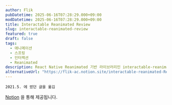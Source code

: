```yaml
---
author: Flik
pubDatetime: 2025-06-16T07:28:29.000+09:00
modDatetime: 2025-06-16T07:28:29.000+09:00
title: Interactable Reanimated Review
slug: interactable-reanimated-review
featured: true
draft: false
tags:
  - 애니메이션
  - 스프링
  - 인터랙션
  - Reanimated
description: React Native Reanimated 기반 라이브러리인 interactable-reanimated 를 리뷰합니다. 내부적으로 사용된 코드 및 파라메터를 살펴보면서 원리를 파악합니다.
alternativeUrl: "https://flik-ac.notion.site/interactable-reanimated-Review-1a6a72e5641180c4bc9bcde6d722a193?source=copy_link"
---
```


```
2021.5. 에 썼던 글을 옮김
```

[Notion](https://flik-ac.notion.site/interactable-reanimated-Review-1a6a72e5641180c4bc9bcde6d722a193?source=copy_link) 을 통해 제공됩니다.
